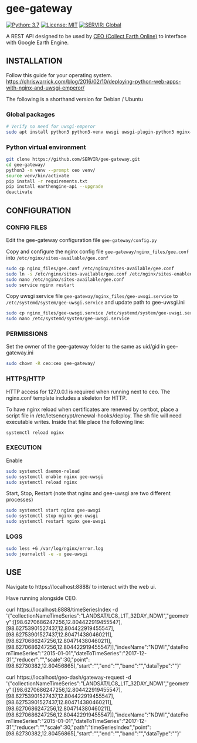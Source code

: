 # gee-gateway

[![Python: 3.7](https://img.shields.io/badge/python-3.7-blue.svg)](https://www.python.org/)
[![License: MIT](https://img.shields.io/badge/License-MIT-yellow.svg)](https://opensource.org/licenses/MIT)
[![SERVIR: Global](https://img.shields.io/badge/SERVIR-Global-green)](https://servirglobal.net)

A REST API designed to be used by [CEO (Collect Earth Online)](https://github.com/openforis/collect-earth-online) to interface with Google Earth Engine.

## INSTALLATION

Follow this guide for your operating system. https://chriswarrick.com/blog/2016/02/10/deploying-python-web-apps-with-nginx-and-uwsgi-emperor/

The following is a shorthand version for Debian / Ubuntu

### Global packages

```sh
# Verify no need for uwsgi-emperor
sudo apt install python3 python3-venv uwsgi uwsgi-plugin-python3 nginx-full
```

### Python virtual environment

```sh
git clone https://github.com/SERVIR/gee-gateway.git
cd gee-gateway/
python3 -m venv --prompt ceo venv/
source venv/bin/activate
pip install -r requirements.txt
pip install earthengine-api --upgrade
deactivate
```

## CONFIGURATION

### CONFIG FILES

Edit the gee-gateway configuration file `gee-gateway/config.py`

Copy and configure the nginx config file `gee-gateway/nginx_files/gee.conf` into `/etc/nginx/sites-available/gee.conf`

```sh
sudo cp nginx_files/gee.conf /etc/nginx/sites-available/gee.conf
sudo ln -s /etc/nginx/sites-available/gee.conf /etc/nginx/sites-enabled/
sudo nano /etc/nginx/sites-available/gee.conf
sudo service nginx restart
```

Copy uwsgi service file `gee-gateway/nginx_files/gee-uwsgi.service` to `/etc/systemd/system/gee-uwsgi.service` and update path to gee-uwsgi.ini

```sh
sudo cp nginx_files/gee-uwsgi.service /etc/systemd/system/gee-uwsgi.service
sudo nano /etc/systemd/system/gee-uwsgi.service
```

### PERMISSIONS

Set the owner of the gee-gateway folder to the same as uid/gid in gee-gateway.ini

```sh
sudo chown -R ceo:ceo gee-gateway/
```

### HTTPS/HTTP

HTTP access for 127.0.0.1 is required when running next to ceo. The nginx.conf
template includes a skeleton for HTTP.

To have nginx reload when certificates are renewed by certbot, place a script
file in /etc/letsencrypt/renewal-hooks/deploy. The sh file will need executable
writes. Inside that file place the following line:

```sh
systemctl reload nginx
```

### EXECUTION

Enable

```sh
sudo systemctl daemon-reload
sudo systemctl enable nginx gee-uwsgi
sudo systemctl reload nginx
```

Start, Stop, Restart (note that nginx and gee-uwsgi are two different processes)

```sh
sudo systemctl start nginx gee-uwsgi
sudo systemctl stop nginx gee-uwsgi
sudo systemctl restart nginx gee-uwsgi
```

### LOGS

```sh
sudo less +G /var/log/nginx/error.log
sudo journalctl -e -u gee-uwsgi
```

## USE

Navigate to https://localhost:8888/ to interact with the web ui.

Have running alongside CEO.

curl https://localhost:8888/timeSeriesIndex -d '{"collectionNameTimeSeries":"LANDSAT/LC8_L1T_32DAY_NDWI","geometry":[[98.6270686247256,12.804422919455547],[98.62753901527437,12.804422919455547],[98.62753901527437,12.804714380460211],[98.6270686247256,12.804714380460211],[98.6270686247256,12.804422919455547]],"indexName":"NDWI","dateFromTimeSeries":"2015-01-01","dateToTimeSeries":"2017-12-31","reducer":"","scale":30,"point":[98.62730382,12.80456865],"start":"","end":"","band":"","dataType":""}'

curl https://localhost/geo-dash/gateway-request -d '{"collectionNameTimeSeries":"LANDSAT/LC8_L1T_32DAY_NDWI","geometry":[[98.6270686247256,12.804422919455547],[98.62753901527437,12.804422919455547],[98.62753901527437,12.804714380460211],[98.6270686247256,12.804714380460211],[98.6270686247256,12.804422919455547]],"indexName":"NDWI","dateFromTimeSeries":"2015-01-01","dateToTimeSeries":"2017-12-31","reducer":"","scale":30,"path":"timeSeriesIndex","point":[98.62730382,12.80456865],"start":"","end":"","band":"","dataType":""}'
